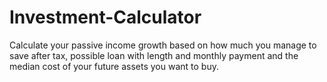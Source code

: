 # Investment-Calculator
Calculate your passive income growth based on how much you manage to save after tax, possible loan with length and monthly payment and the median cost of your future assets you want to buy.

